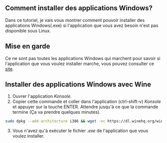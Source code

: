 ## Comment installer des applications Windows?
Dans ce tutoriel, je vais vous montrer comment pouvoir installer des applications Windows(.exe) si l'application que vous avez besoin n'est pas disponible sous Linux.

## Mise en garde
Ce ne sont pas toutes les applications Windows qui marchent pour savoir si l'application que vous voulez installer marche, vous pouvez consulter ce [site](https://appdb.winehq.org/index.php).

## Installer des applications Windows avec Wine
1. Ouvrer l'application _Konsole_.
2. Copier cette commande et coller dans l'application (ctrl-shift-v) _Konsole_ et appuyer sur la touche ENTER. Attendre jusqu'à ce que la commande termine (Ça va prendre quelques minutes).


``` bash
sudo dpkg --add-architecture i386 && wget -nc https://dl.winehq.org/wine-builds/winehq.key && sudo apt-key add winehq.key && sudo apt-add-repository 'deb https://dl.winehq.org/wine-builds/ubuntu/ bionic main' -y && sudo apt update && sudo apt install --install-recommends winehq-devel -y
```

3. Vous n'avez qu'à exécuter le fichier _.exe_ de l'application que vous voulez installer.
